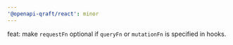 ```yaml
---
'@openapi-qraft/react': minor
---
```


feat: make `requestFn` optional if `queryFn` or `mutationFn` is specified in hooks.
